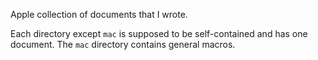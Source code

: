 Apple collection of documents that I wrote.

Each directory except `mac` is supposed to be self-contained and has one
document. The `mac` directory contains general macros.
